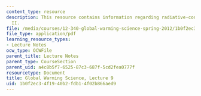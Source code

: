 ```yaml
---
content_type: resource
description: This resource contains information regarding radiative-convective equilibrium
  II.
file: /media/courses/12-340-global-warming-science-spring-2012/1b0f2ec34f1940b2fdb14f02b866aed9_MIT12_340S12_lec9.pdf
file_type: application/pdf
learning_resource_types:
- Lecture Notes
ocw_type: OCWFile
parent_title: Lecture Notes
parent_type: CourseSection
parent_uid: a4c8b5f7-6525-87c3-687f-5cd2fea0777f
resourcetype: Document
title: Global Warming Science, Lecture 9
uid: 1b0f2ec3-4f19-40b2-fdb1-4f02b866aed9
---
```

